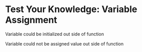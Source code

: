 # Test Your Knowledge: Variable Assignment

Variable could be initialized out side of function

Variable could not be assigned value out side of function
